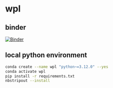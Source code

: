 # wpl

## binder

[![Binder](https://mybinder.org/badge_logo.svg)](https://mybinder.org/v2/gh/samdoolin/wpl/main)

## local python environment

```bash
conda create --name wpl "python~=3.12.0" --yes
conda activate wpl
pip install -r requirements.txt
nbstripout --install
```

